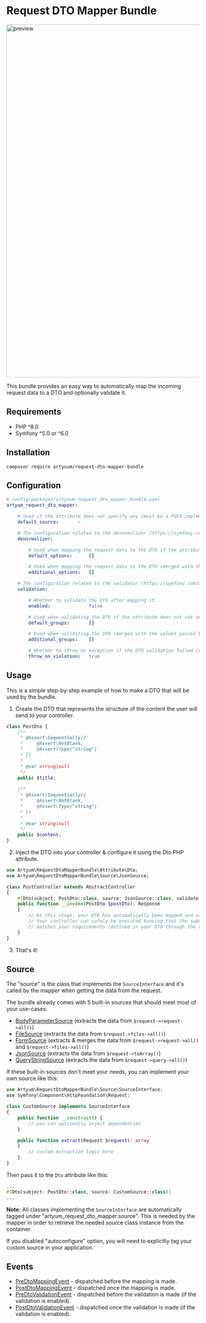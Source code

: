 # Request DTO Mapper Bundle
<img width="920" alt="preview" src="https://user-images.githubusercontent.com/17199757/170860717-509c0d12-0810-4d8b-af84-1991c099f57b.png">

This bundle provides an easy way to automatically map the incoming request data to a DTO and optionally validate it.

## Requirements
- PHP ^8.0
- Symfony ^5.0 or ^6.0

## Installation
```
composer require artyuum/request-dto-mapper-bundle 
```

## Configuration
```yml
# config/packages/artyuum_request_dto_mapper_bundle.yaml
artyum_request_dto_mapper:

    # Used if the attribute does not specify any (must be a FQCN implementing "\Artyum\RequestDtoMapperBundle\Source\SourceInterface").
    default_source:       ~

    # The configuration related to the denormalizer (https://symfony.com/doc/current/components/serializer.html).
    denormalizer:

        # Used when mapping the request data to the DTO if the attribute does not set any.
        default_options:      []

        # Used when mapping the request data to the DTO (merged with the values passed by the attribute or "default_options").
        additional_options:   []

    # The configuration related to the validator (https://symfony.com/doc/current/validation.html).
    validation:

        # Whether to validate the DTO after mapping it.
        enabled:              false

        # Used when validating the DTO if the attribute does not set any.
        default_groups:       []

        # Used when validating the DTO (merged with the values passed by the attribute or "default_groups").
        additional_groups:    []

        # Whether to throw an exception if the DTO validation failed (constraint violations).
        throw_on_violation:   true
```

## Usage
This is a simple step-by-step example of how to make a DTO that will be used by the bundle.

1. Create the DTO that represents the structure of the content the user will send to your controller. 
```php
class PostDto {
    /**
     * @Assert\Sequentially({
     *     @Assert\NotBlank,
     *     @Assert\Type("string")
     * })
     *
     * @var string|null
     */
    public $title;
    
    /**
     * @Assert\Sequentially({
     *     @Assert\NotBlank,
     *     @Assert\Type("string")
     * })
     *
     * @var string|null
     */
    public $content;
}
```

2. Inject the DTO into your controller & configure it using the Dto PHP attribute.
```php
use Artyum\RequestDtoMapperBundle\Attribute\Dto;
use Artyum\RequestDtoMapperBundle\Source\JsonSource;

class PostController extends AbstractController
{
    #[Dto(subject: PostDto::class, source: JsonSource::class, validate: true)]
    public function __invoke(PostDto $postDto): Response
    {
        // At this stage, your DTO has automatically been mapped and validated.
        // Your controller can safely be executed knowing that the submitted content
        // matches your requirements (defined in your DTO through the validator constraints).
    }
}
```
3. That's it!

## Source
The "source" is the class that implements the `SourceInterface` and it's called by the mapper when getting the data from the request.

The bundle already comes with 5 built-in sources that should meet most of your use-cases:
- [BodyParameterSource](/src/Source/BodyParameterSource.php) (extracts the data from `$request->request->all()`)
- [FileSource](/src/Source/FileSource.php) (extracts the data from `$request->files->all()`)
- [FormSource](/src/Source/FormSource.php) (extracts & merges the data from `$request->request->all()` and `$request->files->all()`)
- [JsonSource](/src/Source/JsonSource.php) (extracts the data from `$request->toArray()`)
- [QueryStringSource](/src/Source/QueryStringSource.php) (extracts the data from `$request->query->all()`)

If these built-in sources don't meet your needs, you can implement your own source like this:
```php
use Artyum\RequestDtoMapperBundle\Source\SourceInterface;
use Symfony\Component\HttpFoundation\Request;

class CustomSource implements SourceInterface
{
    public function __construct() {
        // you can optionally inject dependencies
    }

    public function extract(Request $request): array
    {
        // custom extraction logic here 
    }
}
```
Then pass it to the `Dto` attribute like this:

```php
...
#[Dto(subject: PostDto::class, source: CustomSource::class)]
...
```
**Note:** All classes implementing the `SourceInterface` are automatically tagged under "artyum_request_dto_mapper.source". 
This is needed by the mapper in order to retrieve the needed source class instance from the container.

If you disabled "autoconfigure" option, you will need to explicitly tag your custom source in your application. 

## Events
- [PreDtoMappingEvent](/src/Event/PreDtoMappingEvent.php) - dispatched before the mapping is made.
- [PostDtoMappingEvent](/src/Event/PostDtoMappingEvent.php) - dispatched once the mapping is made.
- [PreDtoValidationEvent](/src/Event/PreDtoValidationEvent.php) - dispatched before the validation is made (if the validation is enabled).
- [PostDtoValidationEvent](/src/Event/PostDtoValidationEvent.php) - dispatched once the validation is made (if the validation is enabled).
